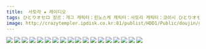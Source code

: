 ```yaml
---
title:  사토라 ★ 레이디오
tags: ひとりオセロ 장르：개그 캐릭터：린노스케 캐릭터：사토리 캐릭터：코이시 ひとりオセロ_-_トト 동방_동인지
image: http://crazytempler.ipdisk.co.kr:81/publist/HDD1/Public/doujin/ghap/5198/001.jpg
---
```

<img src="http://crazytempler.ipdisk.co.kr:81/publist/HDD1/Public/doujin/ghap/5198/001.jpg">
<img src="http://crazytempler.ipdisk.co.kr:81/publist/HDD1/Public/doujin/ghap/5198/002.jpg">
<img src="http://crazytempler.ipdisk.co.kr:81/publist/HDD1/Public/doujin/ghap/5198/003.jpg">
<img src="http://crazytempler.ipdisk.co.kr:81/publist/HDD1/Public/doujin/ghap/5198/004.jpg">
<img src="http://crazytempler.ipdisk.co.kr:81/publist/HDD1/Public/doujin/ghap/5198/005.jpg">
<img src="http://crazytempler.ipdisk.co.kr:81/publist/HDD1/Public/doujin/ghap/5198/006.jpg">
<img src="http://crazytempler.ipdisk.co.kr:81/publist/HDD1/Public/doujin/ghap/5198/007.jpg">
<img src="http://crazytempler.ipdisk.co.kr:81/publist/HDD1/Public/doujin/ghap/5198/008.jpg">
<img src="http://crazytempler.ipdisk.co.kr:81/publist/HDD1/Public/doujin/ghap/5198/009.jpg">
<img src="http://crazytempler.ipdisk.co.kr:81/publist/HDD1/Public/doujin/ghap/5198/010.jpg">
<img src="http://crazytempler.ipdisk.co.kr:81/publist/HDD1/Public/doujin/ghap/5198/011.jpg">
<img src="http://crazytempler.ipdisk.co.kr:81/publist/HDD1/Public/doujin/ghap/5198/012.jpg">
<img src="http://crazytempler.ipdisk.co.kr:81/publist/HDD1/Public/doujin/ghap/5198/013.jpg">
<img src="http://crazytempler.ipdisk.co.kr:81/publist/HDD1/Public/doujin/ghap/5198/014.jpg">
<img src="http://crazytempler.ipdisk.co.kr:81/publist/HDD1/Public/doujin/ghap/5198/015.jpg">
<img src="http://crazytempler.ipdisk.co.kr:81/publist/HDD1/Public/doujin/ghap/5198/016.jpg">
<img src="http://crazytempler.ipdisk.co.kr:81/publist/HDD1/Public/doujin/ghap/5198/017.jpg">
<img src="http://crazytempler.ipdisk.co.kr:81/publist/HDD1/Public/doujin/ghap/5198/018.jpg">
